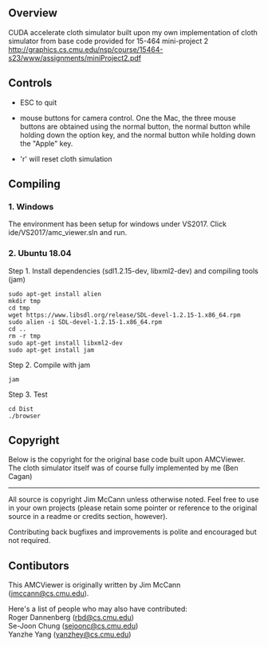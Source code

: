 ## Overview

CUDA accelerate cloth simulator built upon my own implementation of cloth simulator from base code provided for 15-464 mini-project 2 http://graphics.cs.cmu.edu/nsp/course/15464-s23/www/assignments/miniProject2.pdf

## Controls


* ESC to quit

* mouse buttons for camera control. One the Mac, the three mouse
buttons are obtained using the normal button, the normal button while
holding down the option key, and the normal button while holding down
the "Apple" key.

* 'r' will reset cloth simulation

## Compiling

### 1. Windows

The environment has been setup for windows under VS2017. Click ide/VS2017/amc_viewer.sln and run.

### 2. Ubuntu 18.04

Step 1. Install dependencies (sdl1.2.15-dev, libxml2-dev) and compiling tools (jam)
```
sudo apt-get install alien
mkdir tmp
cd tmp
wget https://www.libsdl.org/release/SDL-devel-1.2.15-1.x86_64.rpm
sudo alien -i SDL-devel-1.2.15-1.x86_64.rpm
cd ..
rm -r tmp
sudo apt-get install libxml2-dev
sudo apt-get install jam
```

Step 2. Compile with jam
```
jam
```

Step 3. Test
```
cd Dist
./browser
```

## Copyright

Below is the copyright for the original base code built upon AMCViewer.
The cloth simulator itself was of course fully implemented by me (Ben Cagan)

------

All source is copyright Jim McCann unless otherwise noted. Feel free to use
in your own projects (please retain some pointer or reference to the original
source in a readme or credits section, however).

Contributing back bugfixes and improvements is polite and encouraged but not
required.

## Contibutors
This AMCViewer is originally written by Jim McCann (jmccann@cs.cmu.edu). 

Here's a list of people who may also have contributed: \
Roger Dannenberg (rbd@cs.cmu.edu) \
Se-Joon Chung (sejoonc@cs.cmu.edu) \
Yanzhe Yang (yanzhey@cs.cmu.edu)
